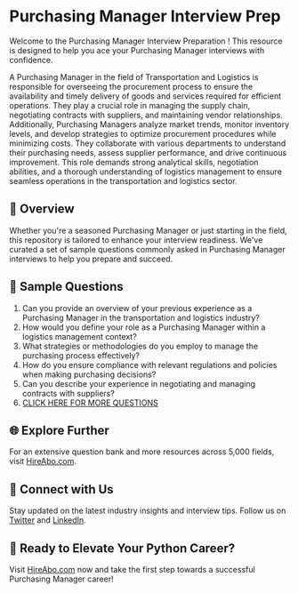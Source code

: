 # Purchasing Manager Interview Prep

Welcome to the Purchasing Manager Interview Preparation ! This resource is designed to help you ace your Purchasing Manager interviews with confidence.

A Purchasing Manager in the field of Transportation and Logistics is responsible for overseeing the procurement process to ensure the availability and timely delivery of goods and services required for efficient operations. They play a crucial role in managing the supply chain, negotiating contracts with suppliers, and maintaining vendor relationships. Additionally, Purchasing Managers analyze market trends, monitor inventory levels, and develop strategies to optimize procurement procedures while minimizing costs. They collaborate with various departments to understand their purchasing needs, assess supplier performance, and drive continuous improvement. This role demands strong analytical skills, negotiation abilities, and a thorough understanding of logistics management to ensure seamless operations in the transportation and logistics sector.

## 🚀 Overview

Whether you're a seasoned Purchasing Manager or just starting in the field, this repository is tailored to enhance your interview readiness. We've curated a set of sample questions commonly asked in Purchasing Manager interviews to help you prepare and succeed.

## 📝 Sample Questions

1. Can you provide an overview of your previous experience as a Purchasing Manager in the transportation and logistics industry?
2. How would you define your role as a Purchasing Manager within a logistics management context?
3. What strategies or methodologies do you employ to manage the purchasing process effectively?
4. How do you ensure compliance with relevant regulations and policies when making purchasing decisions?
5. Can you describe your experience in negotiating and managing contracts with suppliers?
6. [CLICK HERE FOR MORE QUESTIONS](https://hireabo.com/job/23_0_11/Purchasing%20Manager)

## 🌐 Explore Further

For an extensive question bank and more resources across 5,000 fields, visit [HireAbo.com](https://www.hireabo.com).

## 📱 Connect with Us

Stay updated on the latest industry insights and interview tips. Follow us on [Twitter](https://twitter.com/hireabo) and [LinkedIn](https://www.linkedin.com/in/hire-abo-3609972a8/).

## 🚀 Ready to Elevate Your Python Career?

Visit [HireAbo.com](https://www.hireabo.com) now and take the first step towards a successful Purchasing Manager career!